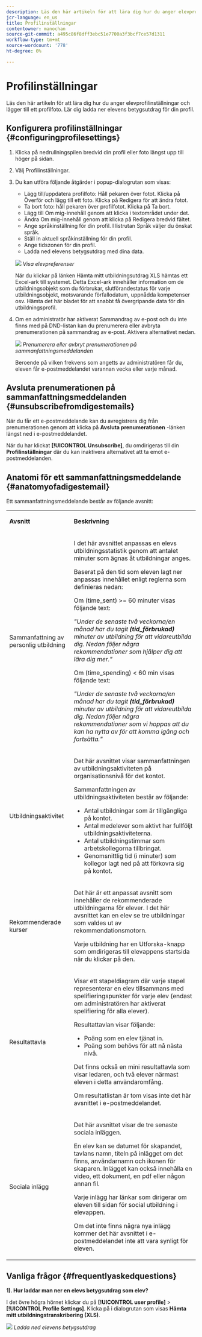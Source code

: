 ```yaml
---
description: Läs den här artikeln för att lära dig hur du anger elevprofilinställningar och lägger till ett profilfoto. Lär dig ladda ner elevens betygsutdrag för din profil.
jcr-language: en_us
title: Profilinställningar
contentowner: manochan
source-git-commit: a495c86f8dff3ebc51e7700a3f3bcf7ce57d1311
workflow-type: tm+mt
source-wordcount: '778'
ht-degree: 0%

---
```




# Profilinställningar

Läs den här artikeln för att lära dig hur du anger elevprofilinställningar och lägger till ett profilfoto. Lär dig ladda ner elevens betygsutdrag för din profil.

## Konfigurera profilinställningar {#configuringprofilesettings}

1. Klicka på nedrullningspilen bredvid din profil eller foto längst upp till höger på sidan.
1. Välj Profilinställningar.
1. Du kan utföra följande åtgärder i popup-dialogrutan som visas:

   * Lägg till/uppdatera profilfoto: Håll pekaren över fotot. Klicka på Överför och lägg till ett foto. Klicka på Redigera för att ändra fotot.
   * Ta bort foto: håll pekaren över profilfotot. Klicka på Ta bort.
   * Lägg till Om mig-innehåll genom att klicka i textområdet under det.
   * Ändra Om mig-innehåll genom att klicka på Redigera bredvid fältet.
   * Ange språkinställning för din profil. I listrutan Språk väljer du önskat språk.
   * Ställ in aktuell språkinställning för din profil.
   * Ange tidszonen för din profil.
   * Ladda ned elevens betygsutdrag med dina data.

   ![](assets/learner-preferences.png)
   *Visa elevpreferenser*

   När du klickar på länken Hämta mitt utbildningsutdrag XLS hämtas ett Excel-ark till systemet. Detta Excel-ark innehåller information om de utbildningsobjekt som du förbrukar, slutförandestatus för varje utbildningsobjekt, motsvarande förfallodatum, uppnådda kompetenser osv. Hämta det här bladet för att snabbt få övergripande data för din utbildningsprofil.

1. Om en administratör har aktiverat Sammandrag av e-post och du inte finns med på DND-listan kan du prenumerera eller avbryta prenumerationen på sammandrag av e-post. Aktivera alternativet nedan.

   ![](assets/digest-email-option-learner.png)
   *Prenumerera eller avbryt prenumerationen på sammanfattningsmeddelanden*

   Beroende på vilken frekvens som angetts av administratören får du, eleven får e-postmeddelandet varannan vecka eller varje månad.

## Avsluta prenumerationen på sammanfattningsmeddelanden {#unsubscribefromdigestemails}

När du får ett e-postmeddelande kan du avregistrera dig från prenumerationen genom att klicka på **Avsluta prenumerationen** -länken längst ned i e-postmeddelandet.

När du har klickat **[!UICONTROL Unsubscribe]**, du omdirigeras till din **Profilinställningar** där du kan inaktivera alternativet att ta emot e-postmeddelanden.

## Anatomi för ett sammanfattningsmeddelande {#anatomyofadigestemail}

Ett sammanfattningsmeddelande består av följande avsnitt:

<table>
 <tbody>
  <tr>
   <td>
    <p><b>Avsnitt</b></p></td>
   <td>
    <p><b>Beskrivning</b></p></td>
  </tr>
  <tr>
   <td>
    <p>Sammanfattning av personlig utbildning</p></td>
   <td>
    <p>I det här avsnittet anpassas en elevs utbildningsstatistik genom att antalet minuter som ägnas åt utbildningar anges.</p>
    <p>Baserat på den tid som eleven lagt ner anpassas innehållet enligt reglerna som definieras nedan:</p>
    <p>Om (time_sent) &gt;= 60 minuter visas följande text:</p>
    <p><i>"Under de senaste två veckorna/en månad har du tagit <b>(tid_förbrukad)</b> minuter av utbildning för att vidareutbilda dig. Nedan följer några rekommendationer som hjälper dig att lära dig mer." </i></p>
    <p> Om (time_spending) &lt; 60 min visas följande text:</p>
    <p><i>"Under de senaste två veckorna/en månad har du tagit <b>(tid_förbrukad)</b> minuter av utbildning för att vidareutbilda dig. Nedan följer några rekommendationer som vi hoppas att du kan ha nytta av för att komma igång och fortsätta."</i></p></td>
  </tr>
  <tr>
   <td>
    <p>Utbildningsaktivitet</p></td>
   <td>
    <p>Det här avsnittet visar sammanfattningen av utbildningsaktiviteten på organisationsnivå för det kontot.</p>
    <p>Sammanfattningen av utbildningsaktiviteten består av följande: </p>
    <ul>
     <li>Antal utbildningar som är tillgängliga på kontot.</li>
     <li>Antal medelever som aktivt har fullföljt utbildningsaktiviteterna.</li>
     <li>Antal utbildningstimmar som arbetskollegorna tillbringat.</li>
     <li>Genomsnittlig tid (i minuter) som kollegor lagt ned på att förkovra sig på kontot.</li>
    </ul></td>
  </tr>
  <tr>
   <td>
    <p>Rekommenderade kurser</p></td>
   <td>
    <p>Det här är ett anpassat avsnitt som innehåller de rekommenderade utbildningarna för elever. I det här avsnittet kan en elev se tre utbildningar som valdes ut av rekommendationsmotorn.</p>
    <p>Varje utbildning har en Utforska-knapp som omdirigeras till elevappens startsida när du klickar på den.  </p></td>
  </tr>
  <tr>
   <td>
    <p>Resultattavla</p></td>
   <td>
    <p>Visar ett stapeldiagram där varje stapel representerar en elev tillsammans med spelifieringspunkter för varje elev (endast om administratören har aktiverat spelifiering för alla elever).</p>
    <p>Resultattavlan visar följande:</p>
    <ul>
     <li>Poäng som en elev tjänat in.</li>
     <li>Poäng som behövs för att nå nästa nivå.</li>
    </ul>
    <p>Det finns också en mini resultattavla som visar ledaren, och två elever närmast eleven i detta användaromfång.</p>
    <p>Om resultatlistan är tom visas inte det här avsnittet i e-postmeddelandet.</p></td>
  </tr>
  <tr>
   <td>
    <p><a>Sociala inlägg</a></p></td>
   <td>
    <p>Det här avsnittet visar de tre senaste sociala inläggen.</p>
    <p>En elev kan se datumet för skapandet, tavlans namn, titeln på inlägget om det finns, användarnamn och ikonen för skaparen. Inlägget kan också innehålla en video, ett dokument, en pdf eller någon annan fil.</p>
    <p>Varje inlägg har länkar som dirigerar om eleven till sidan för social utbildning i elevappen.</p>
    <p>Om det inte finns några nya inlägg kommer det här avsnittet i e-postmeddelandet inte att vara synligt för eleven.</p></td>
  </tr>
 </tbody>
</table>

## Vanliga frågor {#frequentlyaskedquestions}

**1). Hur laddar man ner en elevs betygsutdrag som elev?**

I det övre högra hörnet klickar du på **[!UICONTROL user profile]** > **[!UICONTROL Profile Settings]**. Klicka på i dialogrutan som visas **Hämta mitt utbildningstranskribering (XLS)**.

![](assets/dowload-lt.png)
*Ladda ned elevens betygsutdrag*
